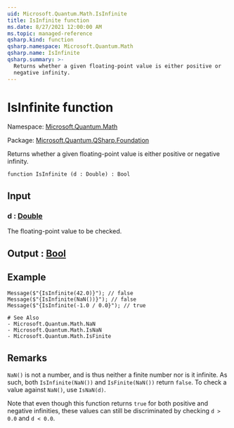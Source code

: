 ```yaml
---
uid: Microsoft.Quantum.Math.IsInfinite
title: IsInfinite function
ms.date: 8/27/2021 12:00:00 AM
ms.topic: managed-reference
qsharp.kind: function
qsharp.namespace: Microsoft.Quantum.Math
qsharp.name: IsInfinite
qsharp.summary: >-
  Returns whether a given floating-point value is either positive or
  negative infinity.
---
```


# IsInfinite function

Namespace: [Microsoft.Quantum.Math](xref:Microsoft.Quantum.Math)

Package: [Microsoft.Quantum.QSharp.Foundation](https://nuget.org/packages/Microsoft.Quantum.QSharp.Foundation)


Returns whether a given floating-point value is either positive ornegative infinity.

```qsharp
function IsInfinite (d : Double) : Bool
```


## Input

### d : [Double](xref:microsoft.quantum.qsharp.valueliterals#double-literals)

The floating-point value to be checked.



## Output : [Bool](xref:microsoft.quantum.qsharp.valueliterals#bool-literals)



## Example

```qsharpMessage($"{IsInfinite(42.0)}"); // falseMessage($"{IsInfinite(NaN())}"); // falseMessage($"{IsInfinite(-1.0 / 0.0}"); // true# See Also- Microsoft.Quantum.Math.NaN- Microsoft.Quantum.Math.IsNaN- Microsoft.Quantum.Math.IsFinite```

## Remarks

`NaN()` is not a number, and is thus neither a finite number noris it infinite. As such, both `IsInfinite(NaN())` and `IsFinite(NaN())`return `false`. To check a value against `NaN()`, use `IsNaN(d)`.Note that even though this function returns `true` for bothpositive and negative infinities, these values can still bediscriminated by checking `d > 0.0` and `d < 0.0`.